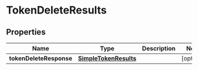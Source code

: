 

# TokenDeleteResults


## Properties

| Name | Type | Description | Notes |
|------------ | ------------- | ------------- | -------------|
|**tokenDeleteResponse** | [**SimpleTokenResults**](SimpleTokenResults.md) |  |  [optional] |



